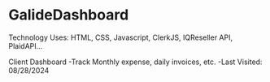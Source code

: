 # GalideDashboard

Technology Uses:
HTML, CSS, Javascript, ClerkJS, IQReseller API, PlaidAPI...

Client Dashboard
-Track Monthly expense, daily invoices, etc.
-Last Visited: 08/28/2024

